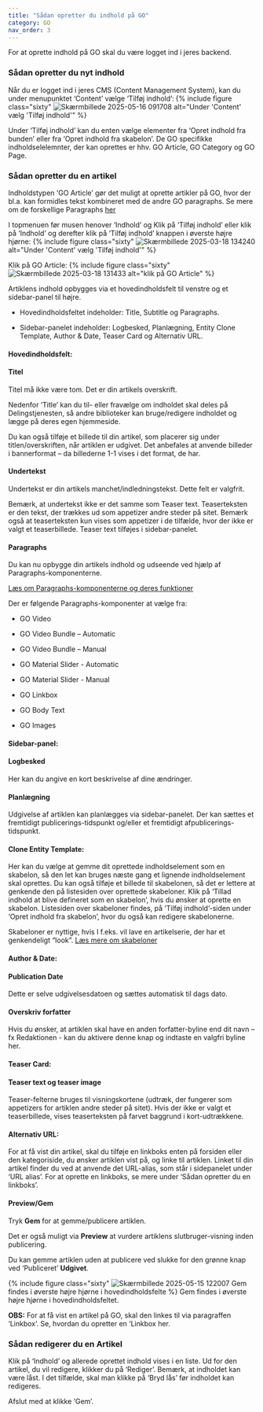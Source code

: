 ```yaml
---
title: "Sådan opretter du indhold på GO"
category: GO
nav_order: 3
---
```


For at oprette indhold på GO skal du være logget ind i jeres backend.

### Sådan opretter du nyt indhold

Når du er logget ind i jeres CMS (Content Management System), kan du under menupunktet ‘Content’ vælge ‘Tilføj indhold’: 
{% include figure class="sixty" ![Skærmbillede 2025-05-16 091708](https://github.com/user-attachments/assets/1978866e-2f69-4c51-b09f-7bd8d099dd5a) alt="Under 'Content' vælg 'Tilføj indhold'" %}

Under ‘Tilføj indhold’ kan du enten vælge elementer fra ‘Opret indhold fra bunden’ eller fra ‘Opret indhold fra skabelon’. De GO specifikke indholdselelemnter, der kan oprettes er hhv. GO Article, GO Category og GO Page.


### Sådan opretter du en artikel

Indholdstypen ‘GO Article’ gør det muligt at oprette artikler på GO, hvor der bl.a. kan formidles tekst kombineret med de andre GO paragraphs. Se mere om de forskellige Paragraphs [her](https://www.folkebibliotekernescms.dk/main/go/paragraphs-go/)

I topmenuen før musen henover ‘Indhold’ og Klik på ‘Tilføj indhold’ eller klik på ‘Indhold’ og derefter klik på ‘Tilføj indhold’ knappen i øverste højre hjørne: 
{% include figure class="sixty" ![Skærmbillede 2025-03-18 134240](https://github.com/user-attachments/assets/52f7aa56-c1fe-434c-89a7-1f1a1d2c644a) alt="Under 'Content' vælg 'Tilføj indhold'" %}

Klik på GO Article:
{% include figure class="sixty" ![Skærmbillede 2025-03-18 131433](https://github.com/user-attachments/assets/c669ab8d-4992-443f-ab16-8c1ebb6a7a2f) alt="klik på GO Article" %}


Artiklens indhold opbygges via et hovedindholdsfelt til venstre og et sidebar-panel til højre. 

- Hovedindholdsfeltet indeholder: Title, Subtitle og Paragraphs. 

- Sidebar-panelet indeholder: Logbesked, Planlægning, Entity Clone Template, Author & Date, Teaser Card og Alternativ URL. 

 

#### Hovedindholdsfelt: 

#### Titel 

Titel må ikke være tom. Det er din artikels overskrift. 

Nedenfor ‘Title’ kan du til- eller fravælge om indholdet skal deles på Delingstjenesten, så andre biblioteker kan bruge/redigere indholdet og lægge på deres egen hjemmeside. 

Du kan også tilføje et billede til din artikel, som placerer sig under titlen/overskriften, når artiklen er udgivet. Det anbefales at anvende billeder i bannerformat – da billederne 1-1 vises i det format, de har. 
 

#### Undertekst 

Undertekst er din artikels manchet/indledningstekst. Dette felt er valgfrit. 

Bemærk, at undertekst ikke er det samme som Teaser text. Teaserteksten er den tekst, der trækkes ud som appetizer andre steder på sitet. Bemærk også at teaserteksten kun vises som appetizer i de tilfælde, hvor der ikke er valgt et teaserbillede. Teaser text tilføjes i sidebar-panelet. 

#### Paragraphs 

Du kan nu opbygge din artikels indhold og udseende ved hjælp af Paragraphs-komponenterne. 

[Læs om Paragraphs-komponenterne og deres funktioner](https://danskernesdigitalebibliotek.github.io/folkebibliotekernes_cms_manual/main/indhold/paragraphs-komponenter/)

Der er følgende Paragraphs-komponenter at vælge fra: 

- GO Video 

- GO Video Bundle – Automatic 

- GO Video Bundle – Manual 

- GO Material Slider - Automatic 

- GO Material Slider - Manual 

- GO Linkbox 

- GO Body Text 

- GO Images 

 

#### Sidebar-panel: 

#### Logbesked 

Her kan du angive en kort beskrivelse af dine ændringer. 

 

#### Planlægning 

Udgivelse af artiklen kan planlægges via sidebar-panelet. Der kan sættes et fremtidigt publicerings-tidspunkt og/eller et fremtidigt afpublicerings-tidspunkt. 
 

#### Clone Entity Template: 

Her kan du vælge at gemme dit oprettede indholdselement som en skabelon, så den let kan bruges næste gang et lignende indholdselement skal oprettes. Du kan også tilføje et billede til skabelonen, så det er lettere at genkende den på listesiden over oprettede skabeloner. Klik på ‘Tillad indhold at blive defineret som en skabelon’, hvis du ønsker at oprette en skabelon. Listesiden over skabeloner findes, på ‘Tilføj indhold’-siden under ‘Opret indhold fra skabelon’, hvor du også kan redigere skabelonerne. 

Skabeloner er nyttige, hvis I f.eks. vil lave en artikelserie, der har et genkendeligt “look”. [Læs mere om skabeloner](https://www.folkebibliotekernescms.dk/main/indhold/skabeloner/)  

  

#### Author & Date: 

#### Publication Date 

Dette er selve udgivelsesdatoen og sættes automatisk til dags dato. 

 

#### Overskriv forfatter 

Hvis du ønsker, at artiklen skal have en anden forfatter-byline end dit navn – fx Redaktionen - kan du aktivere denne knap og indtaste en valgfri byline her.  

 

#### Teaser Card: 

#### Teaser text og teaser image 

Teaser-felterne bruges til visningskortene (udtræk, der fungerer som appetizers for artiklen andre steder på sitet). Hvis der ikke er valgt et teaserbillede, vises teaserteksten på farvet baggrund i kort-udtrækkene. 
 

#### Alternativ URL: 

For at få vist din artikel, skal du tilføje en linkboks enten på forsiden eller den kategoriside, du ønsker artiklen vist på, og linke til artiklen. Linket til din artikel finder du ved at anvende det URL-alias, som står i sidepanelet under ‘URL alias’. For at oprette en linkboks, se mere under ‘Sådan opretter du en linkboks’. 

 

#### Preview/Gem 

Tryk **Gem** for at gemme/publicere artiklen. 

Det er også muligt via **Preview** at vurdere artiklens slutbruger-visning inden publicering. 

Du kan gemme artiklen uden at publicere ved slukke for den grønne knap ved ‘Publiceret’ **Udgivet**. 

{% include figure class="sixty" ![Skærmbillede 2025-05-15 122007](https://github.com/user-attachments/assets/de43e8d9-a104-458f-a2f3-cf69107b85ee) Gem findes i øverste højre hjørne i hovedindholdsfelte %}
Gem findes i øverste højre hjørne i hovedindholdsfeltet. 

**OBS:** For at få vist en artikel på GO, skal den linkes til via paragraffen ‘Linkbox’. Se, hvordan du opretter en ‘Linkbox her.  

 

### Sådan redigerer du en Artikel 

Klik på ‘Indhold’ og allerede oprettet indhold vises i en liste. Ud for den artikel, du vil redigere, klikker du på ‘Rediger’. Bemærk, at indholdet kan være låst. I det tilfælde, skal man klikke på ‘Bryd lås’ før indholdet kan redigeres.  

Afslut med at klikke ‘Gem’. 
